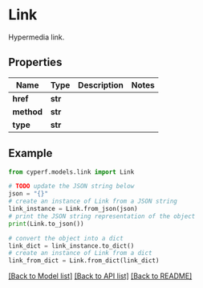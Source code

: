 # Link

Hypermedia link.

## Properties

Name | Type | Description | Notes
------------ | ------------- | ------------- | -------------
**href** | **str** |  | 
**method** | **str** |  | 
**type** | **str** |  | 

## Example

```python
from cyperf.models.link import Link

# TODO update the JSON string below
json = "{}"
# create an instance of Link from a JSON string
link_instance = Link.from_json(json)
# print the JSON string representation of the object
print(Link.to_json())

# convert the object into a dict
link_dict = link_instance.to_dict()
# create an instance of Link from a dict
link_from_dict = Link.from_dict(link_dict)
```
[[Back to Model list]](../README.md#documentation-for-models) [[Back to API list]](../README.md#documentation-for-api-endpoints) [[Back to README]](../README.md)


